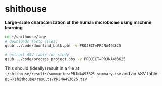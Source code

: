 # shithouse
**Large-scale characterization of the human microbiome using machine learning**

```sh
cd ~/shithouse/logs
# downloads fastq files:
qsub ../code/download_bulk.pbs -v PROJECT=PRJNA493625

# extract ASV table for study
qsub ../code/process_project.pbs -v PROJECT=PRJNA493625
```

This should (ideally) result in a file at `~/shithouse/results/summaries/PRJNA493625_summary.tsv` and an ASV table at `~/shithouse/results/PRJNA493625.tsv`
